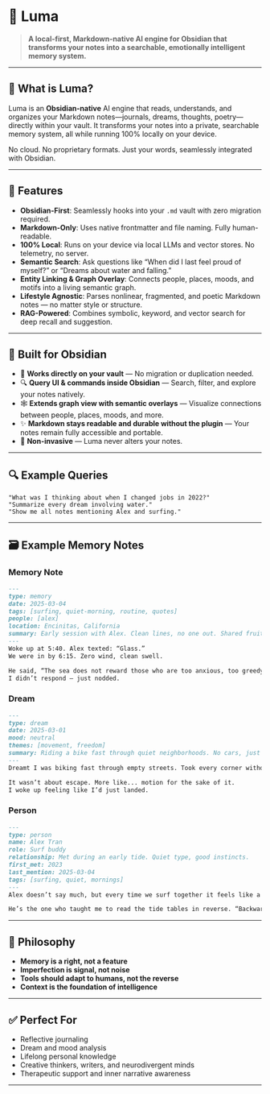 # 🧠 Luma

> **A local-first, Markdown-native AI engine for Obsidian that transforms your notes into a searchable, emotionally intelligent memory system.**

---

## 🚀 What is Luma?
Luma is an **Obsidian-native** AI engine that reads, understands, and organizes your Markdown notes—journals, dreams, thoughts, poetry—directly within your vault. It transforms your notes into a private, searchable memory system, all while running 100% locally on your device.

No cloud. No proprietary formats. Just your words, seamlessly integrated with Obsidian.

---

## 🌟 Features

* **Obsidian-First**: Seamlessly hooks into your `.md` vault with zero migration required.
* **Markdown-Only**: Uses native frontmatter and file naming. Fully human-readable.
* **100% Local**: Runs on your device via local LLMs and vector stores. No telemetry, no server.
* **Semantic Search**: Ask questions like “When did I last feel proud of myself?” or “Dreams about water and falling.”
* **Entity Linking & Graph Overlay**: Connects people, places, moods, and motifs into a living semantic graph.
* **Lifestyle Agnostic**: Parses nonlinear, fragmented, and poetic Markdown notes — no matter style or structure.
* **RAG-Powered**: Combines symbolic, keyword, and vector search for deep recall and suggestion.

---

## 🧩 Built for Obsidian

* 📁 **Works directly on your vault** — No migration or duplication needed.
* 🔍 **Query UI & commands inside Obsidian** — Search, filter, and explore your notes natively.
* 🕸️ **Extends graph view with semantic overlays** — Visualize connections between people, places, moods, and more.
* ✨ **Markdown stays readable and durable without the plugin** — Your notes remain fully accessible and portable.
* 🫥 **Non-invasive** — Luma never alters your notes.

---

## 🔍 Example Queries

```text
"What was I thinking about when I changed jobs in 2022?"
"Summarize every dream involving water."
"Show me all notes mentioning Alex and surfing."
```

---

## 🗃️ Example Memory Notes

### Memory Note

```markdown
---
type: memory
date: 2025-03-04
tags: [surfing, quiet-morning, routine, quotes]
people: [alex]
location: Encinitas, California
summary: Early session with Alex. Clean lines, no one out. Shared fruit, surf, and a quote about patience and the sea.
---
Woke up at 5:40. Alex texted: “Glass.”  
We were in by 6:15. Zero wind, clean swell.  

He said, “The sea does not reward those who are too anxious, too greedy, or too impatient.”  
I didn’t respond — just nodded. 
```

### Dream

```markdown
---
type: dream
date: 2025-03-01
mood: neutral
themes: [movement, freedom]
summary: Riding a bike fast through quiet neighborhoods. No cars, just turns. Felt like I knew where I was going.
---
Dreamt I was biking fast through empty streets. Took every corner without slowing down.  

It wasn’t about escape. More like... motion for the sake of it.  
I woke up feeling like I’d just landed.
```

### Person

```markdown
---
type: person
name: Alex Tran
role: Surf buddy
relationship: Met during an early tide. Quiet type, good instincts.
first_met: 2023
last_mention: 2025-03-04
tags: [surfing, quiet, mornings]
---
Alex doesn’t say much, but every time we surf together it feels like a reset.

He’s the one who taught me to read the tide tables in reverse. “Backwards is sometimes clearer,” he said.
```

---

## 🧬 Philosophy

* **Memory is a right, not a feature**
* **Imperfection is signal, not noise**
* **Tools should adapt to humans, not the reverse**
* **Context is the foundation of intelligence**

---

## ✅ Perfect For

* Reflective journaling
* Dream and mood analysis
* Lifelong personal knowledge
* Creative thinkers, writers, and neurodivergent minds
* Therapeutic support and inner narrative awareness

---


